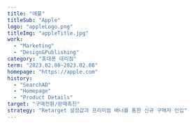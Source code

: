 ```yaml
---
title: "애플"
titleSub: "Apple"
logo: "appleLogo.png"
titleImg: "appleTitle.jpg"
work:
  - "Marketing"
  - "Design&Publishing"
category: "휴대폰 대리점"
term: "2023.02.08~2023.02.08"
homepage: "https://apple.com"
history:
  - "SearchAD"
  - "Homepage"
  - "Product Details"
target: "구매전환/판매촉진"
strategy: "Retarget 설정값과 프리미엄 배너를 통한 신규 구매자 인입"
---
```

